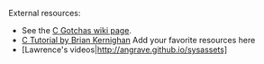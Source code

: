 External resources:
* See the [C Gotchas wiki page](https://github.com/angrave/SystemProgramming/wiki/C-Programming---Common-Gotchas).
* [C Tutorial by Brian Kernighan](http://www.lysator.liu.se/c/bwk-tutor.html)
Add your favorite resources here
* [Lawrence's videos|http://angrave.github.io/sysassets]



